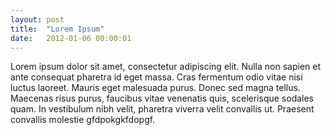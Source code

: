 ```yaml
---
layout: post
title:  "Lorem Ipsum"
date:   2012-01-06 00:00:01
---
```


Lorem ipsum dolor sit amet, consectetur adipiscing elit. Nulla non sapien et ante consequat pharetra id eget massa. Cras fermentum odio vitae nisi luctus laoreet. Mauris eget malesuada purus. Donec sed magna tellus. Maecenas risus purus, faucibus vitae venenatis quis, scelerisque sodales quam. In vestibulum nibh velit, pharetra viverra velit convallis ut. Praesent convallis molestie gfdpokgkfdopgf.